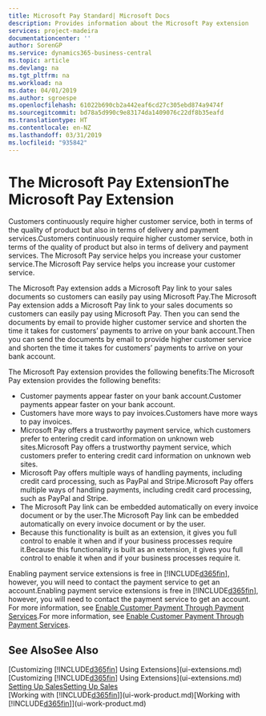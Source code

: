```yaml
---
title: Microsoft Pay Standard| Microsoft Docs
description: Provides information about the Microsoft Pay extension
services: project-madeira
documentationcenter: ''
author: SorenGP
ms.service: dynamics365-business-central
ms.topic: article
ms.devlang: na
ms.tgt_pltfrm: na
ms.workload: na
ms.date: 04/01/2019
ms.author: sgroespe
ms.openlocfilehash: 61022b690cb2a442eaf6cd27c305ebd874a9474f
ms.sourcegitcommit: bd78a5d990c9e83174da1409076c22df8b35eafd
ms.translationtype: HT
ms.contentlocale: en-NZ
ms.lasthandoff: 03/31/2019
ms.locfileid: "935842"
---
```

# <a name="the-microsoft-pay-extension"></a><span data-ttu-id="18b84-103">The Microsoft Pay Extension</span><span class="sxs-lookup"><span data-stu-id="18b84-103">The Microsoft Pay Extension</span></span>
<span data-ttu-id="18b84-104">Customers continuously require higher customer service, both in terms of the quality of product but also in terms of delivery and payment services.</span><span class="sxs-lookup"><span data-stu-id="18b84-104">Customers continuously require higher customer service, both in terms of the quality of product but also in terms of delivery and payment services.</span></span> <span data-ttu-id="18b84-105">The Microsoft Pay service helps you increase your customer service.</span><span class="sxs-lookup"><span data-stu-id="18b84-105">The Microsoft Pay service helps you increase your customer service.</span></span>

<span data-ttu-id="18b84-106">The Microsoft Pay extension adds a Microsoft Pay link to your sales documents so customers can easily pay using Microsoft Pay.</span><span class="sxs-lookup"><span data-stu-id="18b84-106">The Microsoft Pay extension adds a Microsoft Pay link to your sales documents so customers can easily pay using Microsoft Pay.</span></span> <span data-ttu-id="18b84-107">Then you can send the documents by email to provide higher customer service and shorten the time it takes for customers’ payments to arrive on your bank account.</span><span class="sxs-lookup"><span data-stu-id="18b84-107">Then you can send the documents by email to provide higher customer service and shorten the time it takes for customers’ payments to arrive on your bank account.</span></span>

<span data-ttu-id="18b84-108">The Microsoft Pay extension provides the following benefits:</span><span class="sxs-lookup"><span data-stu-id="18b84-108">The Microsoft Pay extension provides the following benefits:</span></span>
- <span data-ttu-id="18b84-109">Customer payments appear faster on your bank account.</span><span class="sxs-lookup"><span data-stu-id="18b84-109">Customer payments appear faster on your bank account.</span></span>
- <span data-ttu-id="18b84-110">Customers have more ways to pay invoices.</span><span class="sxs-lookup"><span data-stu-id="18b84-110">Customers have more ways to pay invoices.</span></span>
- <span data-ttu-id="18b84-111">Microsoft Pay offers a trustworthy payment service, which customers prefer to entering credit card information on unknown web sites.</span><span class="sxs-lookup"><span data-stu-id="18b84-111">Microsoft Pay offers a trustworthy payment service, which customers prefer to entering credit card information on unknown web sites.</span></span>
- <span data-ttu-id="18b84-112">Microsoft Pay offers multiple ways of handling payments, including credit card processing, such as PayPal and Stripe.</span><span class="sxs-lookup"><span data-stu-id="18b84-112">Microsoft Pay offers multiple ways of handling payments, including credit card processing, such as PayPal and Stripe.</span></span>
- <span data-ttu-id="18b84-113">The Microsoft Pay link can be embedded automatically on every invoice document or by the user.</span><span class="sxs-lookup"><span data-stu-id="18b84-113">The Microsoft Pay link can be embedded automatically on every invoice document or by the user.</span></span>
- <span data-ttu-id="18b84-114">Because this functionality is built as an extension, it gives you full control to enable it when and if your business processes require it.</span><span class="sxs-lookup"><span data-stu-id="18b84-114">Because this functionality is built as an extension, it gives you full control to enable it when and if your business processes require it.</span></span>

<span data-ttu-id="18b84-115">Enabling payment service extensions is free in [!INCLUDE[d365fin](includes/d365fin_md.md)], however, you will need to contact the payment service to get an account.</span><span class="sxs-lookup"><span data-stu-id="18b84-115">Enabling payment service extensions is free in [!INCLUDE[d365fin](includes/d365fin_md.md)], however, you will need to contact the payment service to get an account.</span></span> <span data-ttu-id="18b84-116">For more information, see [Enable Customer Payment Through Payment Services](sales-how-enable-payment-service-extensions.md).</span><span class="sxs-lookup"><span data-stu-id="18b84-116">For more information, see [Enable Customer Payment Through Payment Services](sales-how-enable-payment-service-extensions.md).</span></span>

## <a name="see-also"></a><span data-ttu-id="18b84-117">See Also</span><span class="sxs-lookup"><span data-stu-id="18b84-117">See Also</span></span>
<span data-ttu-id="18b84-118">[Customizing [!INCLUDE[d365fin](includes/d365fin_md.md)] Using Extensions](ui-extensions.md)</span><span class="sxs-lookup"><span data-stu-id="18b84-118">[Customizing [!INCLUDE[d365fin](includes/d365fin_md.md)] Using Extensions](ui-extensions.md)</span></span>  
[<span data-ttu-id="18b84-119">Setting Up Sales</span><span class="sxs-lookup"><span data-stu-id="18b84-119">Setting Up Sales</span></span>](sales-setup-sales.md)  
<span data-ttu-id="18b84-120">[Working with [!INCLUDE[d365fin](includes/d365fin_md.md)]](ui-work-product.md)</span><span class="sxs-lookup"><span data-stu-id="18b84-120">[Working with [!INCLUDE[d365fin](includes/d365fin_md.md)]](ui-work-product.md)</span></span>
